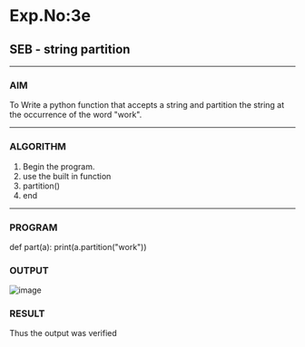 # Exp.No:3e
## SEB - string partition

---

### AIM  
To Write a python function that accepts a string and partition the string at the occurrence of the  word "work".

---

### ALGORITHM

1. Begin the program.
2. use the built in function
3. partition()
4. end

---

### PROGRAM

def part(a):
    print(a.partition("work"))

### OUTPUT
![image](https://github.com/user-attachments/assets/85734192-a65d-4619-942a-eb9408fbe56e)

### RESULT
Thus the output was verified 
